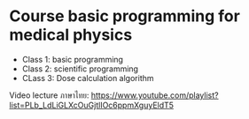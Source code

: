 # Course basic programming for medical physics

-  Class 1: basic programming
-  Class 2: scientific programming
-  CLass 3: Dose calculation algorithm

Video lecture ภาษาไทย: 
https://www.youtube.com/playlist?list=PLb_LdLiGLXcOuGjtlIOc6ppmXguyEldT5
